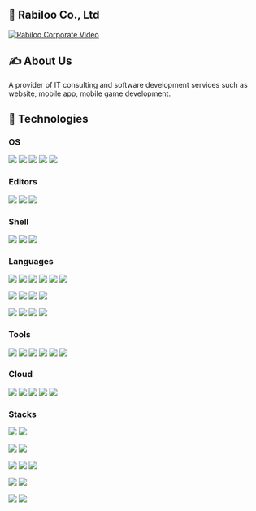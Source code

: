 ## 🏢 Rabiloo Co., Ltd

[![Rabiloo Corporate Video](https://img.youtube.com/vi/o6SUvzK_m5I/0.jpg)](https://www.youtube.com/watch?v=o6SUvzK_m5I)

## ✍ About Us

A provider of IT consulting and software development services such as website, mobile app, mobile game development.

## 🔧 Technologies

### OS

![](https://img.shields.io/badge/OS-Linux-informational?style=flat&logo=linux&logoColor=white&labelColor=2f2625)
![](https://img.shields.io/badge/OS-MacOS-informational?style=flat&logo=macos&logoColor=white&labelColor=2f2625)
![](https://img.shields.io/badge/OS-Windows-informational?style=flat&logo=windows&logoColor=white&labelColor=2f2625)
![](https://img.shields.io/badge/OS-Android-informational?style=flat&logo=android&logoColor=white&labelColor=2f2625)
![](https://img.shields.io/badge/OS-iOS-informational?style=flat&logo=ios&logoColor=white&labelColor=2f2625)

### Editors

![](https://img.shields.io/badge/Editor-Vim-informational?style=flat&logo=vim&logoColor=white&labelColor=2f2625)
![](https://img.shields.io/badge/Editor-VSCode-informational?style=flat&logo=visual-studio-code&logoColor=white&labelColor=2f2625)
![](https://img.shields.io/badge/Editor-XCode-informational?style=flat&logo=xcode&logoColor=white&labelColor=2f2625)

### Shell

![](https://img.shields.io/badge/Shell-Bash-informational?style=flat&logo=gnu-bash&logoColor=white&labelColor=2f2625)
![](https://img.shields.io/badge/Shell-Zsh-informational?style=flat&logo=gnu-bash&logoColor=white&labelColor=2f2625)
![](https://img.shields.io/badge/Shell-PowerShell-informational?style=flat&logo=powershell&logoColor=white&labelColor=2f2625)

### Languages

![](https://img.shields.io/badge/Code-PHP-informational?style=flat&logo=php&logoColor=white&labelColor=2f2625)
![](https://img.shields.io/badge/Code-Java-informational?style=flat&logo=java&logoColor=white&labelColor=2f2625)
![](https://img.shields.io/badge/Code-Python-informational?style=flat&logo=python&logoColor=white&labelColor=2f2625)
![](https://img.shields.io/badge/Code-Typescript-informational?style=flat&logo=typescript&logoColor=white&labelColor=2f2625)
![](https://img.shields.io/badge/Code-JavaScript-informational?style=flat&logo=javascript&logoColor=white&labelColor=2f2625)
![](https://img.shields.io/badge/Code-Golang-informational?style=flat&logo=go&logoColor=white&labelColor=2f2625)

![](https://img.shields.io/badge/Code-HTML-informational?style=flat&logo=html5&logoColor=white&labelColor=2f2625)
![](https://img.shields.io/badge/Code-CSS-informational?style=flat&logo=css3&logoColor=white&labelColor=2f2625)
![](https://img.shields.io/badge/Code-Vue-informational?style=flat&logo=vue.js&logoColor=white&labelColor=2f2625)
![](https://img.shields.io/badge/Code-React-informational?style=flat&logo=react&logoColor=white&labelColor=2f2625)

![](https://img.shields.io/badge/Code-Swift-informational?style=flat&logo=swift&logoColor=white&labelColor=2f2625)
![](https://img.shields.io/badge/Code-Kotlin-informational?style=flat&logo=kotlin&logoColor=white&labelColor=2f2625)
![](https://img.shields.io/badge/Code-ReactNative-informational?style=flat&logo=react&logoColor=white&labelColor=2f2625)
![](https://img.shields.io/badge/Code-Flutter-informational?style=flat&logo=flutter&logoColor=white&labelColor=2f2625)

### Tools

![](https://img.shields.io/badge/Tools-Git-informational?style=flat&logo=git&logoColor=white&labelColor=2f2625)
![](https://img.shields.io/badge/Tools-Vagrant-informational?style=flat&logo=vagrant&logoColor=white&labelColor=2f2625)
![](https://img.shields.io/badge/Tools-Docker-informational?style=flat&logo=docker&logoColor=white&labelColor=2f2625)
![](https://img.shields.io/badge/Tools-Kubernetes-informational?style=flat&logo=kubernetes&logoColor=white&labelColor=2f2625)
![](https://img.shields.io/badge/Tools-Terraform-informational?style=flat&logo=terraform&logoColor=white&labelColor=2f2625)
![](https://img.shields.io/badge/Tools-Microsoft_Terminal-informational?style=flat&logo=microsoftterminal&logoColor=white&labelColor=2f2625)

### Cloud

![](https://img.shields.io/badge/Cloud-AWS-informational?style=flat&logo=amazon-aws&logoColor=white&labelColor=2f2625)
![](https://img.shields.io/badge/Cloud-GCP-informational?style=flat&logo=google-cloud&logoColor=white&labelColor=2f2625)
![](https://img.shields.io/badge/Cloud-Azure-informational?style=flat&logo=microsoft-azure&logoColor=white&labelColor=2f2625)
![](https://img.shields.io/badge/Cloud-Linode-informational?style=flat&logo=linode&logoColor=white&labelColor=2f2625)
![](https://img.shields.io/badge/Cloud-Digital_Ocean-informational?style=flat&logo=digitalocean&logoColor=white&labelColor=2f2625)

### Stacks

![](https://img.shields.io/badge/Stack-Laravel-informational?style=flat&logo=laravel&logoColor=white&labelColor=2f2625)
![](https://img.shields.io/badge/Stack-CakePHP-informational?style=flat&logo=cakephp&logoColor=white&labelColor=2f2625)

![](https://img.shields.io/badge/Stack-Spring-informational?style=flat&logo=spring&logoColor=white&labelColor=2f2625)
![](https://img.shields.io/badge/Stack-SpringBoot-informational?style=flat&logo=springboot&logoColor=white&labelColor=2f2625)

![](https://img.shields.io/badge/Stack-MoleculerJS-informational?style=flat&logo=moleculer&logoColor=white&labelColor=2f2625)
![](https://img.shields.io/badge/Stack-Express-informational?style=flat&logo=express&logoColor=white&labelColor=2f2625)
![](https://img.shields.io/badge/Stack-NestJS-informational?style=flat&logo=nestjs&logoColor=white&labelColor=2f2625)

![](https://img.shields.io/badge/Stack-FastAPI-informational?style=flat&logo=fastapi&logoColor=white&labelColor=2f2625)
![](https://img.shields.io/badge/Stack-Flash-informational?style=flat&logo=flash&logoColor=white&labelColor=2f2625)

![](https://img.shields.io/badge/Stack-NuxtJS-informational?style=flat&logo=nuxt.js&logoColor=white&labelColor=2f2625)
![](https://img.shields.io/badge/Stack-TailwindCSS-informational?style=flat&logo=tailwind-css&logoColor=white&labelColor=2f2625)
